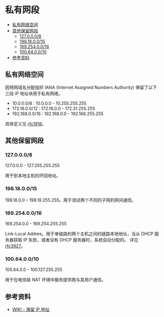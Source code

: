 # 私有网段

<!-- MarkdownTOC GFM -->

- [私有网络空间](#私有网络空间)
- [其他保留网段](#其他保留网段)
    - [127.0.0.0/8](#1270008)
    - [198.18.0.0/15](#198180015)
    - [169.254.0.0/16](#1692540016)
    - [100.64.0.0/10](#100640010)
- [参考资料](#参考资料)

<!-- /MarkdownTOC -->

## 私有网络空间

因特网域名分配组织 IANA (Internet Assigned Numbers Authority) 保留了以下三段 IP 地址块用于私有网络。

- 10.0.0.0/8 : 10.0.0.0 - 10.255.255.255
- 172.16.0.0/12 : 172.16.0.0 - 172.31.255.255
- 192.168.0.0/16 : 192.168.0.0 - 192.168.255.255

具体定义见 [rfc1918](https://datatracker.ietf.org/doc/rfc1918/)。

## 其他保留网段

### 127.0.0.0/8

127.0.0.0 - 127.255.255.255

用于到本地主机的环回地址。

### 198.18.0.0/15

198.18.0.0 – 198.19.255.255。用于测试两个不同的子网的网间通信。

### 169.254.0.0/16

169.254.0.0 - 169.254.255.255

Link-Local Addres。用于单链路的两个主机之间的链路本地地址，当从 DHCP 服务器获取 IP 失败，或者没有 DHCP 服务器时，系统自动分配的。
详见 [rfc3927](https://www.rfc-editor.org/rfc/rfc3927)。

### 100.64.0.0/10

100.64.0.0 - 100.127.255.255

用于在电信级 NAT 环境中服务提供商与其用户通信。

## 参考资料

- [WIKI - 保留 IP 地址](https://www.wikiwand.com/zh/%E4%BF%9D%E7%95%99IP%E5%9C%B0%E5%9D%80)

